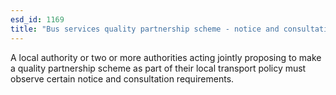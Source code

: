 ```yaml
---
esd_id: 1169
title: "Bus services quality partnership scheme - notice and consultation"
---
```


A local authority or two or more authorities acting jointly proposing to make a quality partnership scheme as part of their local transport policy must observe certain notice and consultation requirements.

